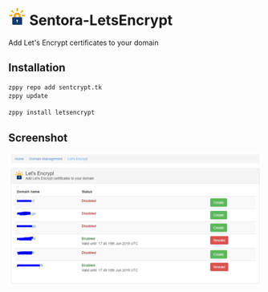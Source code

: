 # ![Icon](https://raw.githubusercontent.com/Bizarrus/Sentora-LetsEncrypt/master/letsencrypt/assets/icon.png) Sentora-LetsEncrypt
Add Let's Encrypt certificates to your domain

## Installation
```bash
zppy repo add sentcrypt.tk
zppy update

zppy install letsencrypt
```

## Screenshot
![Screenshot](https://raw.githubusercontent.com/Bizarrus/Sentora-LetsEncrypt/master/screenshots/preview.png)